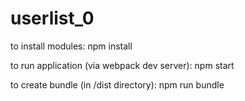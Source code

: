 # userlist_0

to install modules: npm install

to run application (via webpack dev server): npm start

to create bundle (in /dist directory): npm run bundle
